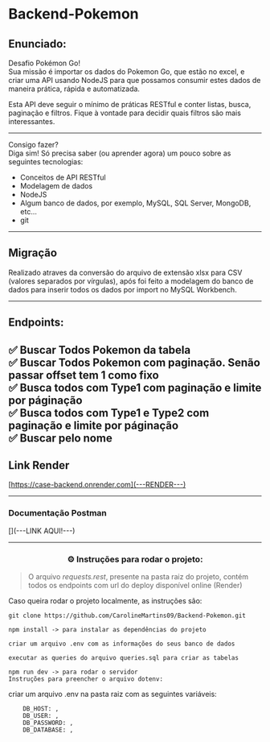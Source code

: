 # Backend-Pokemon
## Enunciado:
Desafio Pokémon Go!</br>
Sua missão é importar os dados do Pokemon Go, que estão no excel, e criar uma API usando NodeJS para que possamos consumir estes dados de maneira prática, rápida e automatizada.</br>

Esta API deve seguir o mínimo de práticas RESTful e conter listas, busca, paginação e filtros. Fique à vontade para decidir quais filtros são mais interessantes.</br>

---

Consigo fazer?</br>
Diga sim! Só precisa saber (ou aprender agora) um pouco sobre as seguintes tecnologias:</br>

- Conceitos de API RESTful</br>
- Modelagem de dados</br>
- NodeJS</br>
- Algum banco de dados, por exemplo, MySQL, SQL Server, MongoDB, etc...</br>
- git</br>

---

## Migração

<p>Realizado atraves da conversão do arquivo de extensão xlsx  para CSV (valores separados por vírgulas), após foi feito a modelagem do banco de dados para inserir todos os dados por import no MySQL Workbench.</p>

---
## Endpoints:
✅ Buscar Todos Pokemon da tabela</br>
✅ Buscar Todos Pokemon com paginação. Senão passar offset tem 1 como fixo</br>
✅ Busca todos com Type1 com paginação e limite por páginação</br>
✅ Busca todos com Type1 e Type2 com paginação e limite por páginação</br>
✅ Buscar pelo nome</br>
---
## Link Render
[https://case-backend.onrender.com](---RENDER---)

---

### Documentação Postman
[](---LINK AQUI!---)

---

<h3 align="center">⚙️ Instruções para rodar o projeto:</h3>

> O arquivo *requests.rest*, presente na pasta raiz do projeto, contém todos os endpoints com url do deploy disponível online (Render)

Caso queira rodar o projeto localmente, as instruções são:

```
git clone https://github.com/CarolineMartins09/Backend-Pokemon.git

npm install -> para instalar as dependências do projeto

criar um arquivo .env com as informações do seus banco de dados

executar as queries do arquivo queries.sql para criar as tabelas

npm run dev -> para rodar o servidor
Instruções para preencher o arquivo dotenv:
```

criar um arquivo .env na pasta raiz com as seguintes variáveis:

```
    DB_HOST: ,
    DB_USER: ,
    DB_PASSWORD: ,
    DB_DATABASE: ,
```
